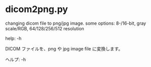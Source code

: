 # dicom2png.py
changing dicom file to png/jpg image. some options: 8-/16-bit, gray scale/RGB, 64/128/256/512 resolution

help: -h

DICOM ファイルを、png や jpg image file に変換します。

ヘルプ: -h
